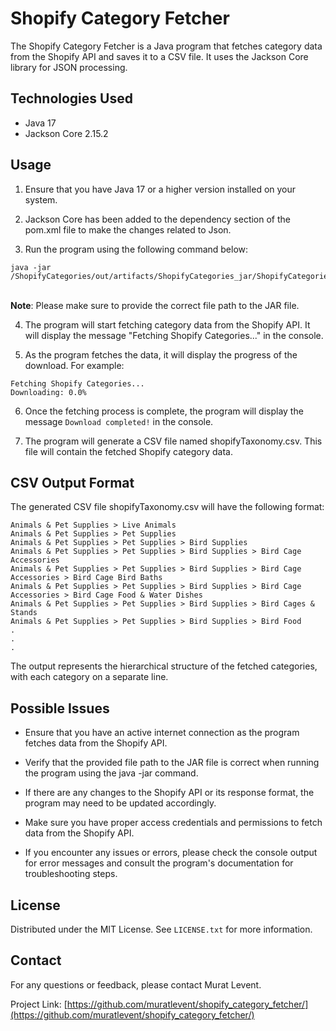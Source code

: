 # Shopify Category Fetcher

The Shopify Category Fetcher is a Java program that fetches category data from the Shopify API and saves it to a CSV file. It uses the Jackson Core library for JSON processing.

## Technologies Used

- Java 17
- Jackson Core 2.15.2

## Usage

1. Ensure that you have Java 17 or a higher version installed on your system.

2. Jackson Core has been added to the dependency section of the pom.xml file to make the changes related to Json.

3. Run the program using the following command below:<br>
```
java -jar /ShopifyCategories/out/artifacts/ShopifyCategories_jar/ShopifyCategories.jar
```
<br>**Note**: Please make sure to provide the correct file path to the JAR file.

4. The program will start fetching category data from the Shopify API. It will display the message "Fetching Shopify Categories..." in the console.

5. As the program fetches the data, it will display the progress of the download. For example:<br>
```
Fetching Shopify Categories...
Downloading: 0.0%
```

6. Once the fetching process is complete, the program will display the message `Download completed!` in the console.

7. The program will generate a CSV file named shopifyTaxonomy.csv. This file will contain the fetched Shopify category data.

## CSV Output Format

The generated CSV file shopifyTaxonomy.csv will have the following format:

```Animals & Pet Supplies
Animals & Pet Supplies > Live Animals
Animals & Pet Supplies > Pet Supplies
Animals & Pet Supplies > Pet Supplies > Bird Supplies
Animals & Pet Supplies > Pet Supplies > Bird Supplies > Bird Cage Accessories
Animals & Pet Supplies > Pet Supplies > Bird Supplies > Bird Cage Accessories > Bird Cage Bird Baths
Animals & Pet Supplies > Pet Supplies > Bird Supplies > Bird Cage Accessories > Bird Cage Food & Water Dishes
Animals & Pet Supplies > Pet Supplies > Bird Supplies > Bird Cages & Stands
Animals & Pet Supplies > Pet Supplies > Bird Supplies > Bird Food
.
.
.
```

The output represents the hierarchical structure of the fetched categories, with each category on a separate line.

## Possible Issues

- Ensure that you have an active internet connection as the program fetches data from the Shopify API.

- Verify that the provided file path to the JAR file is correct when running the program using the java -jar command.

- If there are any changes to the Shopify API or its response format, the program may need to be updated accordingly.

- Make sure you have proper access credentials and permissions to fetch data from the Shopify API.

- If you encounter any issues or errors, please check the console output for error messages and consult the program's documentation for troubleshooting steps.

## License

Distributed under the MIT License. See `LICENSE.txt` for more information.

## Contact

For any questions or feedback, please contact Murat Levent.

Project Link: [https://github.com/muratlevent/shopify_category_fetcher/](https://github.com/muratlevent/shopify_category_fetcher/)



